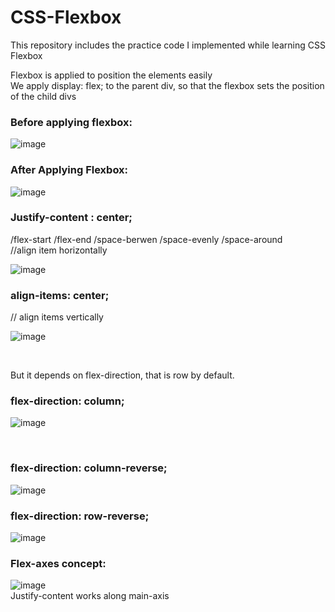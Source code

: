 # CSS-Flexbox
This repository includes the practice code I implemented while learning CSS Flexbox

Flexbox is applied to position the elements easily </br>
We apply display: flex; to the parent div, so that the flexbox sets the position of the child divs </br>
### Before applying flexbox:

![image](https://github.com/Faiqa-batool/CSS-Flexbox/assets/115587465/6c54749e-23c3-4f34-9c11-bd36dee25d1d)
</br>

### After Applying Flexbox:

![image](https://github.com/Faiqa-batool/CSS-Flexbox/assets/115587465/8029c326-7a50-473d-ab19-ad5767f0a4d5)
</br>

### Justify-content : center; 

/flex-start /flex-end /space-berwen /space-evenly /space-around </br>
//align item horizontally

![image](https://github.com/Faiqa-batool/CSS-Flexbox/assets/115587465/15c1a2e0-f2ac-465a-a39e-7cbbc1f18257)
</br>

### align-items: center; 

// align items vertically
</br>

![image](https://github.com/Faiqa-batool/CSS-Flexbox/assets/115587465/6fc6a247-295f-4287-b678-fce3fb6314e2)

</br>

But it depends on flex-direction, that is row by default.</br>

### flex-direction: column;

![image](https://github.com/Faiqa-batool/CSS-Flexbox/assets/115587465/aaa1cf8f-e975-438f-a60b-36414bda530c)

</br>

### flex-direction: column-reverse;

![image](https://github.com/Faiqa-batool/CSS-Flexbox/assets/115587465/bef11961-3c1d-466c-a939-1ddbd203245e)
</br>

### flex-direction: row-reverse;

![image](https://github.com/Faiqa-batool/CSS-Flexbox/assets/115587465/8b367864-fedc-4abd-a0c6-405f1194ef90)
</br>

### Flex-axes concept:

![image](https://github.com/Faiqa-batool/CSS-Flexbox/assets/115587465/73bc6924-9ee3-433a-9e9e-9c55c9b3ccb9)
</br>
Justify-content works along main-axis
</br>

